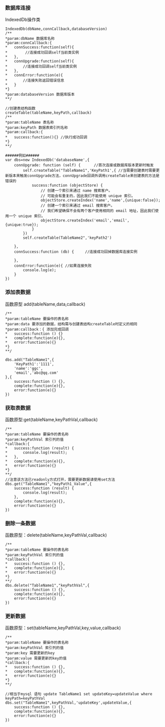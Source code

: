 ### 数据库连接
IndexedDb操作类

    IndexedDb(dbName,connCallback,databaseVersion) 
    /**
    *param:dbName 数据库名称
    *param:connCallback:{
    *   connSuccess:function(self){
    *        //连接成功回调self当前类实例
    *   },
    *   connUpgrade:function(self){
    *       //连接成功回调self当前类实例
    *   },
    *   connError:function(e){
    *       //连接失败返回错误信息
    *   }
    *}
    *param:databaseVersion 数据库版本
    **/
    
    //创建表结构函数
    createTable(tableName,keyPath,callback)
    /**
    *param:tableName 表名称
    *param:keyPath 数据表索引列名称
    *param:callback:{
    *   success:function(){} //执行成功回调
    *}
    **/
    
    ######例如######
    var dbs=new IndexedDb('databaseName',{
        connUpgrade: function (self) {      //首次连接或数据库版本更新时触发
            self.createTable("TableName1",'KeyPath1',{ //当需要创建表时需要更新版本来触发connUpgrade方法，connUpgrade回调外调用createTable来创建表的方法是错误的
                success:function (objectStore) {
                    // 创建一个索引来通过 name 搜索客户。
                    // 可能会有重复的，因此我们不能使用 unique 索引。
                    objectStore.createIndex('name','name',{unique:false});
                    // 创建一个索引来通过 email 搜索客户。
                    // 我们希望确保不会有两个客户使用相同的 email 地址，因此我们使用一个 unique 索引。
                    objectStore.createIndex('email','email',{unique:true});
                }
            })
            self.createTable(TableName2",'keyPath2')

        },
        connSuccess:function (db) {     //连接成功回掉数据库连接实例
            
        },
        connError:function(e){ //如果连接失败
            console.log(e);
        }
    })
    
### 添加表数据
函数原型 add(tableName,data,callback)  

    /**
    *param:tableName 要操作的表名称
    *param:data 要添加的数据，结构需与创建表结构createTable时定义的相同
    *param:callback：{ 添加完成回调
    *   success:function () {}
    *   complete:function(e){},
    *   error:function(e){}
    *}
    **/

    dbs.add("TableName1",{
        'KeyPath1':'1111',
        'name':'ggc',
        'email','abc@qq.com'
    },{
        success:function () {},
        complete:function(e){},
        error:function(e){}
    })
    
### 获取表数据  
函数原型:get(tableName,keyPathVal,callback)  

    /**
    *param:tableName 要操作的表名称
    *param:keyPathVal 索引列的值
    *callback:{
    *   success:function (result) {
    *       console.log(result);
    *   },
    *   complete:function(e){},
    *   error:function(e){}
    *}
    **/
    //注意该方法已readonly方式打开，需要更新数据请使用set方法
    dbs.get("TableName1","keyPath1_Value",{
        success:function (result) {
            console.log(result);
        },
        complete:function(e){},
        error:function(e){}
    })  
    
### 删除一条数据
函数原型：delete(tableName,keyPathVal,callback)

    /**
    *param:tableName 要操作的表名称
    *param:keyPathVal 索引列的值
    *callback:{
    *   success:function () {},
    *   complete:function(e){},
    *   error:function(e){}
    *}
    **/
    dbs.delete("TableName1","keyPathVal",{
        success:function () {},
        complete:function(e){},
        error:function(e){}
    })
    
### 更新数据
函数原型：set(tableName,keyPathVal,key,value,callback)

    /**
    *param:tableName 要操作的表名称
    *param:keyPathVal 索引列的值
    *param:key 需要更新的key
    *param:value 需要更新的key的值
    *callback:{
    *   success:function () {},
    *   complete:function(e){},
    *   error:function(e){}
    *}
    **/
    
    //相当于mysql 语句 update TableName1 set updateKey=updateValue where keyPath=keyPathVal
    dbs.set("TableName1",keyPathVal,'updateKey',updateValue,{
        success:function () {},
        complete:function(e){},
        error:function(e){}
    })